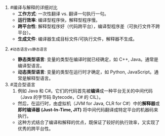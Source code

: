 1. #编译与解释的详细对比 
	*   **工作方式**: 一次性翻译 vs. 翻译一句执行一句。
    *   **运行效率**: 编译型程序快，解释型程序慢。
    *   **跨平台性**: 解释型程序好（代码跨平台），编译型程序差（可执行文件不跨平台）。
    *   **生成文件**: 编译器生成目标文件/可执行文件，解释器不生成。
2.     #动态语言vs静态语言 
	*   **静态类型语言**: 变量的类型在编译时就已经确定，如 C++, Java。通常是编译型语言。
    *   **动态类型语言**: 变量的类型在运行时才确定，如 Python, JavaScript。通常是解释型语言。
3. #混合型语言 
	1.  例如 Java 和 C#。它们的代码首先被**编译**成一种平台无关的中间代码（Java 的字节码 Bytecode，C# 的 CIL）。
    *   然后，在运行时，由虚拟机（JVM for Java, CLR for C#）中的**解释器**或**即时编译器 (Just-In-Time, JIT)** 将中间代码翻译成特定平台的机器码来执行。
    *   这种方式结合了编译和解释的优点，既保证了较好的执行效率，又实现了优秀的跨平台性。